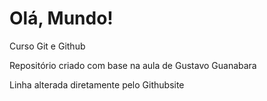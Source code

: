 # Olá, Mundo!
 Curso Git e Github

Repositório criado com base na aula de Gustavo Guanabara

Linha alterada diretamente pelo Githubsite
